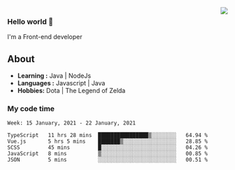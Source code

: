 <img align='right' src="https://github-readme-stats.vercel.app/api?username=jumodada&show_icons=true&theme=vue">

### Hello world 👋

I'm a Front-end developer 
    
## About
-  **Learning :** Java | NodeJs
-  **Languages :** Javascript | Java
-  **Hobbies:** Dota | The Legend of Zelda

### My code time

<!--START_SECTION:waka-->
```text
Week: 15 January, 2021 - 22 January, 2021

TypeScript   11 hrs 28 mins  ████████████████▒░░░░░░░░   64.94 % 
Vue.js       5 hrs 5 mins    ███████▒░░░░░░░░░░░░░░░░░   28.85 % 
SCSS         45 mins         █░░░░░░░░░░░░░░░░░░░░░░░░   04.26 % 
JavaScript   8 mins          ▒░░░░░░░░░░░░░░░░░░░░░░░░   00.85 % 
JSON         5 mins          ░░░░░░░░░░░░░░░░░░░░░░░░░   00.51 % 
```
<!--END_SECTION:waka-->
